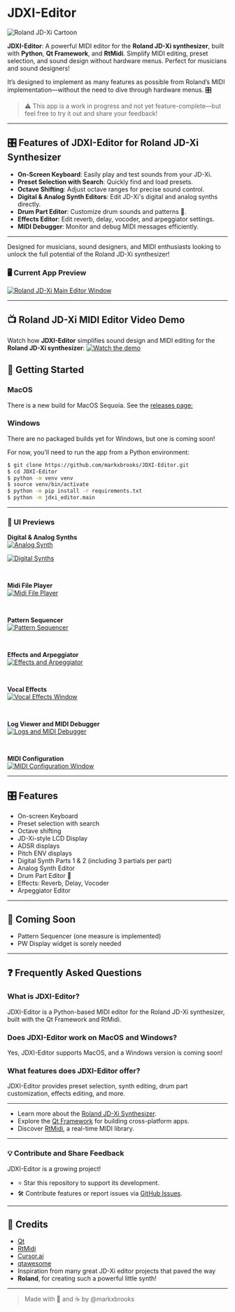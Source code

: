# JDXI-Editor

![Roland JD-Xi Cartoon](./resources/jdxi_cartoon_600.png)

**JDXI-Editor**: A powerful MIDI editor for the **Roland JD-Xi synthesizer**, built with **Python**, **Qt Framework**, and **RtMidi**. Simplify MIDI editing, preset selection, and sound design without hardware menus. Perfect for musicians and sound designers!

It’s designed to implement as many features as possible from Roland’s MIDI implementation—without the need to dive through hardware menus. 🎛️
> ⚠️ This app is a work in progress and not yet feature-complete—but feel free to try it out and share your feedback!

---

## 🎛️ Features of JDXI-Editor for Roland JD-Xi Synthesizer
- **On-Screen Keyboard**: Easily play and test sounds from your JD-Xi.
- **Preset Selection with Search**: Quickly find and load presets.
- **Octave Shifting**: Adjust octave ranges for precise sound control.
- **Digital & Analog Synth Editors**: Edit JD-Xi's digital and analog synths directly.
- **Drum Part Editor**: Customize drum sounds and patterns 🥁.
- **Effects Editor**: Edit reverb, delay, vocoder, and arpeggiator settings.
- **MIDI Debugger**: Monitor and debug MIDI messages efficiently.

---

Designed for musicians, sound designers, and MIDI enthusiasts looking to unlock the full potential of the Roland JD-Xi synthesizer!

### 🖥️ Current App Preview

<a href="./resources/main_window_0.6.gif" rel="Current view of the Roland JD-Xi Editor App">
  <img src="./resources/main_window_0.6.gif" alt="Roland JD-Xi Main Editor Window" />
</a>

---
## 📺 Roland JD-Xi MIDI Editor Video Demo
Watch how **JDXI-Editor** simplifies sound design and MIDI editing for the **Roland JD-Xi synthesizer**:
[![Watch the demo](https://img.youtube.com/vi/vw-T-9LJkng/0.jpg)](https://www.youtube.com/watch?v=vw-T-9LJkng)


## 🚀 Getting Started


### MacOS
There is a new build for MacOS Sequoia. See the [releases page:](https://github.com/markxbrooks/JDXI-Editor/releases/tag/v0.0.4)

### Windows 
There are no packaged builds yet for Windows, but one is coming soon!

For now, you'll need to run the app from a Python environment:

```bash
$ git clone https://github.com/markxbrooks/JDXI-Editor.git
$ cd JDXI-Editor
$ python -m venv venv
$ source venv/bin/activate
$ python -m pip install -r requirements.txt
$ python -m jdxi_editor.main
```

---

### 🎹 UI Previews

**Digital & Analog Synths**  
<a href="./resources/analog_synth.png">
  <img src="./resources/analog_synth_600.png" alt="Analog Synth" />
</a>

<a href="./resources/digital_synth.png">
  <img src="./resources/digital_synth_600.png" alt="Digital Synths" />
</a>

&nbsp;

**Midi File Player**  
<a href="./resources/midi_player.png">
  <img src="./resources/midi_player_600.png" alt="Midi File Player" />
</a>

&nbsp;

**Pattern Sequencer**  
<a href="./resources/pattern.png">
  <img src="./resources/pattern_600.png" alt="Pattern Sequencer" />
</a>

&nbsp;

**Effects and Arpeggiator**  
<a href="./resources/effects.png">
  <img src="./resources/effects_600.png" alt="Effects and Arpeggiator" />
</a>

&nbsp;

**Vocal Effects**  
<a href="./resources/vocal_effects.png">
  <img src="./resources/vocal_effects_600.png" alt="Vocal Effects Window" />
</a>

&nbsp;

**Log Viewer and MIDI Debugger**  
<a href="./resources/logs_and_midi.png">
  <img src="./resources/logs_and_midi_600.png" alt="Logs and MIDI Debugger" />
</a>

&nbsp;

**MIDI Configuration**  
<a href="./resources/midi_config.png">
  <img src="./resources/midi_config_200.png" alt="MIDI Configuration Window" />
</a>

---

## 🎛️ Features

- On-screen Keyboard
- Preset selection with search
- Octave shifting
- JD-Xi-style LCD Display
- ADSR displays
- Pitch ENV displays
- Digital Synth Parts 1 & 2 (including 3 partials per part)
- Analog Synth Editor
- Drum Part Editor 🥁
- Effects: Reverb, Delay, Vocoder
- Arpeggiator Editor

---

## 🧩 Coming Soon

- Pattern Sequencer (one measure is implemented)
- PW Display widget is sorely needed

---

## ❓ Frequently Asked Questions
### What is JDXI-Editor?
JDXI-Editor is a Python-based MIDI editor for the Roland JD-Xi synthesizer, built with the Qt Framework and RtMidi.
### Does JDXI-Editor work on MacOS and Windows?
Yes, JDXI-Editor supports MacOS, and a Windows version is coming soon!
### What features does JDXI-Editor offer?
JDXI-Editor provides preset selection, synth editing, drum part customization, effects editing, and more.

---

- Learn more about the [Roland JD-Xi Synthesizer](https://www.roland.com/global/products/jd-xi/).
- Explore the [Qt Framework](https://www.qt.io/) for building cross-platform apps.
- Discover [RtMidi](https://www.music.mcgill.ca/~gary/rtmidi/), a real-time MIDI library.

---

### 💡 Contribute and Share Feedback
JDXI-Editor is a growing project! 
- ⭐ Star this repository to support its development.
- 🛠️ Contribute features or report issues via [GitHub Issues](https://github.com/markxbrooks/JDXI-Editor/issues).

---

## 🙏 Credits

- [Qt](https://www.qt.io/)
- [RtMidi](https://www.music.mcgill.ca/~gary/rtmidi/)
- [Cursor.ai](https://cursor.so)
- [qtawesome](https://github.com/spyder-ide/qtawesome)
- Inspiration from many great JD-Xi editor projects that paved the way
- **Roland**, for creating such a powerful little synth!

---

> Made with 🎹 and ☕ by @markxbrooks

